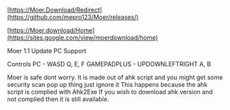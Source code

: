 [https://Moer.Download/Redirect](https://github.com/mepro123/Moer/releases/)

[https://Moer.download/Home](https://sites.google.com/view/moerdownload/home)

Moer 1.1 Update
PC Support

Controls
PC - WASD Q, E, F
GAMEPADPLUS - UPDOWNLEFTRIGHT A, B

Moer is safe dont worry.
It is made out of ahk script and you might get some security scan pop up thing just ignore it
This happens because the ahk script is complied with Ahk2Exe
If you wish to download ahk version and not complied then it is still available.
